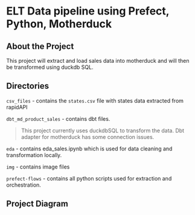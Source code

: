 # ELT Data pipeline using Prefect, Python, Motherduck

## About the Project
This project will extract and load sales data into motherduck and will then be transformed using duckdb SQL.

## Directories
`csv_files` - contains the `states.csv` file with states data extracted from rapidAPI

`dbt_md_product_sales` - contains dbt files.
> This project currently uses duckdbSQL to transform the data. Dbt adapter for motherduck has some connection issues.

`eda` - contains eda_sales.ipynb which is used for data cleaning and transformation locally.

`img` - contains image files

`prefect-flows` - contains all python scripts used for extraction and orchestration.


## Project Diagram
